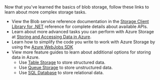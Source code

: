 
Now that you've learned the basics of blob storage, follow these links to learn about more complex storage tasks.

- View the Blob service reference documentation in the [Storage Client Library for .NET](https://msdn.microsoft.com/zh-cn/library/wa_storage_30_reference_home.aspx) reference for complete details about available APIs.
- Learn about more advanced tasks you can perform with Azure Storage at [Storing and Accessing Data in Azure](https://msdn.microsoft.com/zh-cn/library/azure/gg433040.aspx).    
- Learn how to simplify the code you write to work with Azure Storage by using the [Azure WebJobs SDK](/documentation/articles/websites-dotnet-webjobs-sdk)
- View more feature guides to learn about additional options for storing data in Azure.
  - Use [Table Storage](/documentation/articles/storage-dotnet-how-to-use-tables) to store structured data.
  - Use [Queue Storage](/documentation/articles/storage-dotnet-how-to-use-queues) to store unstructured data.
  - Use [SQL Database](/documentation/articles/sql-database-dotnet-how-to-use) to store relational data.

